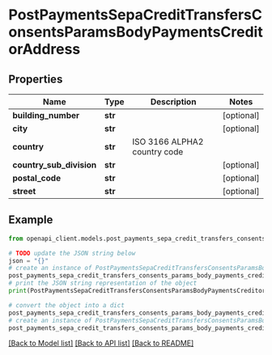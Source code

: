 # PostPaymentsSepaCreditTransfersConsentsParamsBodyPaymentsCreditorAddress


## Properties

Name | Type | Description | Notes
------------ | ------------- | ------------- | -------------
**building_number** | **str** |  | [optional] 
**city** | **str** |  | [optional] 
**country** | **str** | ISO 3166 ALPHA2 country code | 
**country_sub_division** | **str** |  | [optional] 
**postal_code** | **str** |  | [optional] 
**street** | **str** |  | [optional] 

## Example

```python
from openapi_client.models.post_payments_sepa_credit_transfers_consents_params_body_payments_creditor_address import PostPaymentsSepaCreditTransfersConsentsParamsBodyPaymentsCreditorAddress

# TODO update the JSON string below
json = "{}"
# create an instance of PostPaymentsSepaCreditTransfersConsentsParamsBodyPaymentsCreditorAddress from a JSON string
post_payments_sepa_credit_transfers_consents_params_body_payments_creditor_address_instance = PostPaymentsSepaCreditTransfersConsentsParamsBodyPaymentsCreditorAddress.from_json(json)
# print the JSON string representation of the object
print(PostPaymentsSepaCreditTransfersConsentsParamsBodyPaymentsCreditorAddress.to_json())

# convert the object into a dict
post_payments_sepa_credit_transfers_consents_params_body_payments_creditor_address_dict = post_payments_sepa_credit_transfers_consents_params_body_payments_creditor_address_instance.to_dict()
# create an instance of PostPaymentsSepaCreditTransfersConsentsParamsBodyPaymentsCreditorAddress from a dict
post_payments_sepa_credit_transfers_consents_params_body_payments_creditor_address_from_dict = PostPaymentsSepaCreditTransfersConsentsParamsBodyPaymentsCreditorAddress.from_dict(post_payments_sepa_credit_transfers_consents_params_body_payments_creditor_address_dict)
```
[[Back to Model list]](../README.md#documentation-for-models) [[Back to API list]](../README.md#documentation-for-api-endpoints) [[Back to README]](../README.md)


